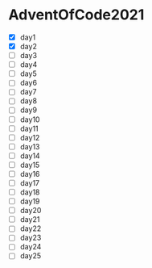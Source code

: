 # AdventOfCode2021
- [x] day1 
- [x] day2 
- [ ] day3 
- [ ] day4 
- [ ] day5 
- [ ] day6 
- [ ] day7 
- [ ] day8 
- [ ] day9 
- [ ] day10 
- [ ] day11 
- [ ] day12 
- [ ] day13 
- [ ] day14 
- [ ] day15 
- [ ] day16 
- [ ] day17 
- [ ] day18 
- [ ] day19 
- [ ] day20 
- [ ] day21 
- [ ] day22 
- [ ] day23 
- [ ] day24 
- [ ] day25

